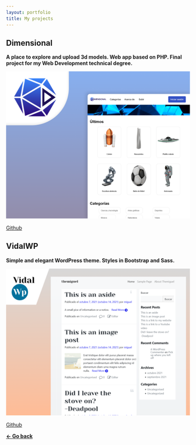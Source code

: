 ```yaml
---
layout: portfolio
title: My projects
---
```


## Dimensional

**A place to explore and upload 3d models. Web app based on PHP. Final project for my Web Development technical degree.**

[![Dimensional](assets/images/projects/dimensional-poster.png)](http://dimensional3.000webhostapp.com/)

[Github](https://github.com/migvidal/dimensional)


## VidalWP

**Simple and elegant WordPress theme. Styles in Bootstrap and Sass.**

[![VidalWP](assets/images/projects/vidalwp-poster.png)](https://github.com/migvidal/vidalwp)

[Github](https://github.com/migvidal/vidalwp)

**[&#8592; Go back](./)**
